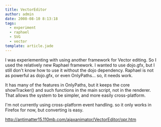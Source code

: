 ```yaml
---
title: VectorEditor
author: admin
date: 2008-08-10 8:13:18
tags: 
  - experiment
  - raphael
  - SVG
  - vector
template: article.jade
---
```


I was experiementing with using another framework for Vector editing. So I used the relatively new Raphael framework. I wanted to use dojo.gfx, but I still don't know how to use it without the dojo dependency. Raphael is not as powerful as dojo.gfx, or even OnlyPaths... so, it needs work.

It has many of the features in OnlyPaths, but it keeps the core showTracker() and such functions in the main script, not in the renderer. That allows the system to be simpler, and more easily cross-platform.

I'm not currently using cross-platform event handling. so it only works in Firefox for now, but converting is easy.

http://antimatter15.110mb.com/ajaxanimator/VectorEditor/opr.htm
